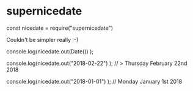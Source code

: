 # supernicedate

const nicedate = require("supernicedate")

Couldn't be simpler really :-)

console.log(nicedate.out(Date()) );

console.log(nicedate.out("2018-02-22") );
    //  > Thursday February 22nd 2018

console.log(nicedate.out("2018-01-01") );
    //  Monday January 1st 2018
    
